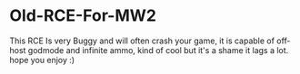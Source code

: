 # Old-RCE-For-MW2
This RCE Is very Buggy and will often crash your game, it is capable of off-host godmode and infinite ammo, kind of cool but it's a shame it lags a lot. hope you enjoy :)
